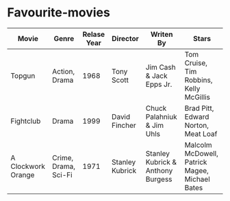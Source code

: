 # Favourite-movies

|   Movie          |Genre               |Relase Year|Director       |Writen By                        |Stars                                         |
|------------------|--------------------|-----------|---------------|---------------------------------|----------------------------------------------|
|Topgun            |Action, Drama       |1968       |Tony Scott     |Jim Cash & Jack Epps Jr.         |Tom Cruise, Tim Robbins, Kelly McGillis       |
|Fightclub         |Drama               |1999       |David Fincher  |Chuck Palahniuk & Jim Uhls       |Brad Pitt, Edward Norton, Meat Loaf           |
|A Clockwork Orange|Crime, Drama, Sci-Fi|1971       |Stanley Kubrick|Stanley Kubrick & Anthony Burgess|Malcolm McDowell, Patrick Magee, Michael Bates|
